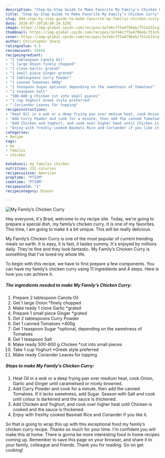 ```yaml
---
description: "Step-by-Step Guide to Make Favorite My Family’s Chicken Curry"
title: "Step-by-Step Guide to Make Favorite My Family’s Chicken Curry"
slug: 894-step-by-step-guide-to-make-favorite-my-familys-chicken-curry
date: 2020-07-10T16:49:24.529Z
image: https://img-global.cpcdn.com/recipes/1e7e6cff5a4796eb/751x532cq70/my-familys-chicken-curry-recipe-main-photo.jpg
thumbnail: https://img-global.cpcdn.com/recipes/1e7e6cff5a4796eb/751x532cq70/my-familys-chicken-curry-recipe-main-photo.jpg
cover: https://img-global.cpcdn.com/recipes/1e7e6cff5a4796eb/751x532cq70/my-familys-chicken-curry-recipe-main-photo.jpg
author: Christopher Sharp
ratingvalue: 4.5
reviewcount: 35016
recipeingredient:
- "2 tablespoon Canola Oil"
- "1 large Onion finely chopped"
- "1 clove Garlic grated"
- "1 small piece Ginger grated"
- "2 tablespoons Curry Powder"
- "1 canned Tomatoes 400g"
- "1 teaspoon Sugar optional depending on the sweetness of Tomatoes"
- "1 teaspoon Salt"
- "500-600 g Chicken cut into small pieces"
- "1 cup Yoghurt Greek style preferred"
- " Coriander Leaves for topping"
recipeinstructions:
- "Heat Oil in a wok or a deep frying pan over medium heat, cook Onion, Garlic and Ginger until caramelised or nicely browned."
- "Add Curry Powder and cook for a minute, then add the canned Tomatoes. If it lacks sweetness, add Sugar. Season with Salt and cook until colour is darkened and the sauce is thickened."
- "Add Chicken and Yoghurt, and cook over higher heat until Chicken is cooked and the sauce is thickened."
- "Enjoy with freshly cooked Basmati Rice and Coriander if you like it."
categories:
- Recipe
tags:
- my
- familys
- chicken

katakunci: my familys chicken 
nutrition: 231 calories
recipecuisine: American
preptime: "PT32M"
cooktime: "PT39M"
recipeyield: "1"
recipecategory: Dinner

---
```



![My Family’s Chicken Curry](https://img-global.cpcdn.com/recipes/1e7e6cff5a4796eb/751x532cq70/my-familys-chicken-curry-recipe-main-photo.jpg)

Hey everyone, it's Brad, welcome to my recipe site. Today, we're going to prepare a special dish, my family’s chicken curry. It is one of my favorites. This time, I am going to make it a bit unique. This will be really delicious.

My Family’s Chicken Curry is one of the most popular of current trending meals on earth. It is easy, it is fast, it tastes yummy. It's enjoyed by millions daily. They're fine and they look fantastic. My Family’s Chicken Curry is something that I've loved my whole life.




To begin with this recipe, we have to first prepare a few components. You can have my family’s chicken curry using 11 ingredients and 4 steps. Here is how you can achieve it.

<!--inarticleads1-->

##### The ingredients needed to make My Family’s Chicken Curry:

1. Prepare 2 tablespoon Canola Oil
1. Get 1 large Onion *finely chopped
1. Make ready 1 clove Garlic *grated
1. Prepare 1 small piece Ginger *grated
1. Get 2 tablespoons Curry Powder
1. Get 1 canned Tomatoes *400g
1. Get 1 teaspoon Sugar *optional, depending on the sweetness of Tomatoes
1. Get 1 teaspoon Salt
1. Make ready 500-600 g Chicken *cut into small pieces
1. Take 1 cup Yoghurt *Greek style preferred
1. Make ready  Coriander Leaves for topping




<!--inarticleads2-->

##### Steps to make My Family’s Chicken Curry:

1. Heat Oil in a wok or a deep frying pan over medium heat, cook Onion, Garlic and Ginger until caramelised or nicely browned.
1. Add Curry Powder and cook for a minute, then add the canned Tomatoes. If it lacks sweetness, add Sugar. Season with Salt and cook until colour is darkened and the sauce is thickened.
1. Add Chicken and Yoghurt, and cook over higher heat until Chicken is cooked and the sauce is thickened.
1. Enjoy with freshly cooked Basmati Rice and Coriander if you like it.




So that is going to wrap this up with this exceptional food my family’s chicken curry recipe. Thanks so much for your time. I'm confident you will make this at home. There is gonna be more interesting food in home recipes coming up. Remember to save this page on your browser, and share it to your family, colleague and friends. Thank you for reading. Go on get cooking!
